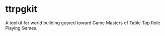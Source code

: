 # ttrpgkit
A toolkit for world building geared toward Game Masters of Table Top Role Playing Games. 
